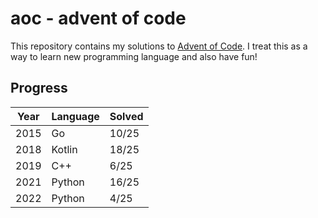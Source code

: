 # aoc - advent of code
This repository contains my solutions to [Advent of Code](https://adventofcode.com/).
I treat this as a way to learn new programming language and also have fun!
## Progress
| Year  | Language   | Solved |
|-------|------------|--------|
| 2015  | Go         | 10/25  |
| 2018  | Kotlin     | 18/25  |
| 2019  | C++        | 6/25   |
| 2021  | Python     | 16/25  |
| 2022  | Python     | 4/25   |

